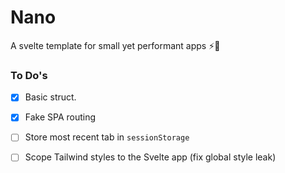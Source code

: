 # Nano
A svelte template for small yet performant apps ⚡🤏

### To Do's

- [x] Basic struct.
- [x] Fake SPA routing
- [ ] Store most recent tab in `sessionStorage`
- [ ] Scope Tailwind styles to the Svelte app (fix global style leak)

